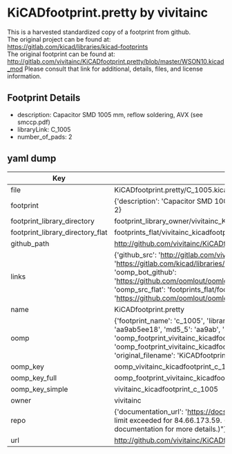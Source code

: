 # KiCADfootprint.pretty by vivitainc  
This is a harvested standardized copy of a footprint from github.  
The original project can be found at:  
https://gitlab.com/kicad/libraries/kicad-footprints  
The original footprint can be found at:
http://gitlab.com/vivitainc/KiCADfootprint.pretty/blob/master/WSON10.kicad_mod
Please consult that link for additional, details, files, and license information.  
## Footprint Details
* description: Capacitor SMD 1005 mm, reflow soldering, AVX (see smccp.pdf)  
* libraryLink: C_1005  
* number_of_pads: 2  
## yaml dump  
| Key | Value |  
| --- | --- |  
| file | KiCADfootprint.pretty/C_1005.kicad_mod |  
| footprint | {'description': 'Capacitor SMD 1005 mm, reflow soldering, AVX (see smccp.pdf)', 'libraryLink': 'C_1005', 'number_of_pads': 2} |  
| footprint_library_directory | footprint_library_owner/vivitainc_KiCADfootprint.pretty |  
| footprint_library_directory_flat | footprints_flat/vivitainc_kicadfootprint_c_1005/working |  
| github_path | http://github.com/vivitainc/KiCADfootprint.pretty/blob/master/C_1005.kicad_mod |  
| links | {'github_src': 'http://gitlab.com/vivitainc/KiCADfootprint.pretty/blob/master/WSON10.kicad_mod', 'github_src_repo': 'https://gitlab.com/kicad/libraries/kicad-footprints', 'oomp_bot': 'footprints/vivitainc_kicadfootprint_c_1005/working', 'oomp_bot_github': 'https://github.com/oomlout/oomlout_oomp_footprint_bot/tree/main/footprints/vivitainc_kicadfootprint_c_1005/working', 'oomp_src_flat': 'footprints_flat/footprints_flat/vivitainc_kicadfootprint_c_1005/working', 'oomp_src_flat_github': 'https://github.com/oomlout/oomlout_oomp_footprint_src/tree/main/footprints_flat/vivitainc_kicadfootprint_c_1005/working'} |  
| name | KiCADfootprint.pretty |  
| oomp | {'footprint_name': 'c_1005', 'library_name': 'kicadfootprint', 'md5': 'aa9ab5ee18e20d18b9f0ae85f146be80', 'md5_10': 'aa9ab5ee18', 'md5_5': 'aa9ab', 'md5_6': 'aa9ab5', 'oomp_key': 'oomp_vivitainc_kicadfootprint_c_1005', 'oomp_key_extra': 'oomp_footprint_vivitainc_kicadfootprint_c_1005', 'oomp_key_full': 'oomp_footprint_vivitainc_kicadfootprint_c_1005_aa9ab5', 'oomp_key_simple': 'vivitainc_kicadfootprint_c_1005', 'original_filename': 'KiCADfootprint.pretty/C_1005.kicad_mod', 'owner_name': 'vivitainc'} |  
| oomp_key | oomp_vivitainc_kicadfootprint_c_1005 |  
| oomp_key_full | oomp_footprint_vivitainc_kicadfootprint_c_1005 |  
| oomp_key_simple | vivitainc_kicadfootprint_c_1005 |  
| owner | vivitainc |  
| repo | {'documentation_url': 'https://docs.github.com/rest/overview/resources-in-the-rest-api#rate-limiting', 'message': "API rate limit exceeded for 84.66.173.59. (But here's the good news: Authenticated requests get a higher rate limit. Check out the documentation for more details.)"} |  
| url | http://github.com/vivitainc/KiCADfootprint.pretty |  

